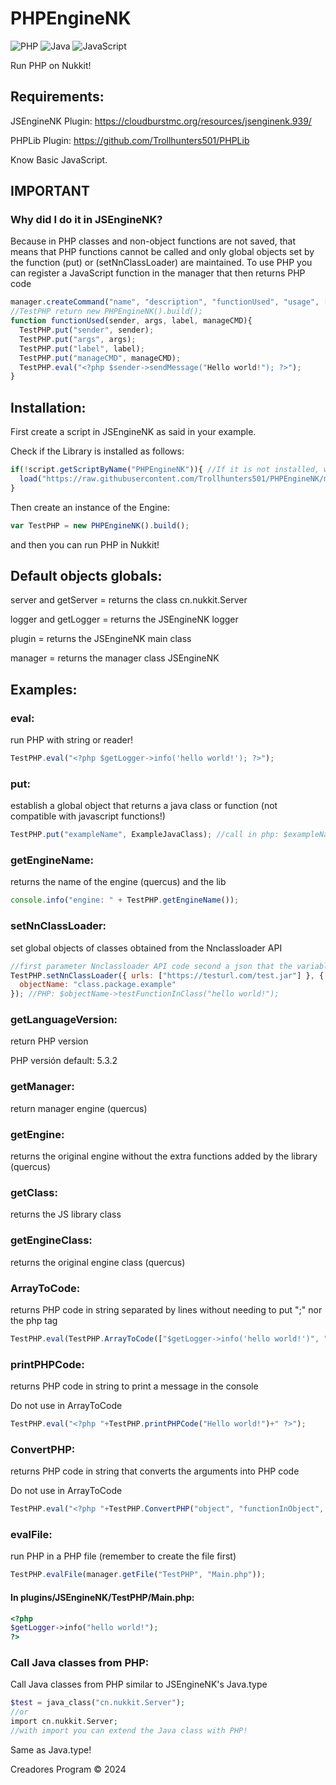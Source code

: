 # PHPEngineNK
![PHP](https://img.shields.io/badge/php-%23777BB4.svg?style=for-the-badge&logo=php&logoColor=white)
![Java](https://img.shields.io/badge/java-%23ED8B00.svg?style=for-the-badge&logo=openjdk&logoColor=white)
![JavaScript](https://img.shields.io/badge/javascript-%23323330.svg?style=for-the-badge&logo=javascript&logoColor=%23F7DF1E)

Run PHP on Nukkit!

## Requirements:

JSEngineNK Plugin: https://cloudburstmc.org/resources/jsenginenk.939/

PHPLib Plugin: https://github.com/Trollhunters501/PHPLib

Know Basic JavaScript.

## IMPORTANT
### Why did I do it in JSEngineNK?
Because in PHP classes and non-object functions are not saved, that means that PHP functions cannot be called and only global objects set by the function (put) or (setNnClassLoader) are maintained.
To use PHP you can register a JavaScript function in the manager that then returns PHP code
```js
manager.createCommand("name", "description", "functionUsed", "usage", ["aliase1", "aliase2"], "perm.nk");
//TestPHP return new PHPEngineNK().build();
function functionUsed(sender, args, label, manageCMD){
  TestPHP.put("sender", sender);
  TestPHP.put("args", args);
  TestPHP.put("label", label);
  TestPHP.put("manageCMD", manageCMD);
  TestPHP.eval("<?php $sender->sendMessage("Hello world!"); ?>");
}
```

## Installation:

First create a script in JSEngineNK as said in your example.

Check if the Library is installed as follows:

```js
if(!script.getScriptByName("PHPEngineNK")){ //If it is not installed, we install it:
  load("https://raw.githubusercontent.com/Trollhunters501/PHPEngineNK/main/src/Creadores%20Program/PHPEngineNK.js");
}
```

Then create an instance of the Engine:

```js
var TestPHP = new PHPEngineNK().build();
```

and then you can run PHP in Nukkit!

## Default objects globals:

server and getServer = returns the class cn.nukkit.Server

logger and getLogger = returns the JSEngineNK logger

plugin = returns the JSEngineNK main class

manager = returns the manager class JSEngineNK

## Examples:

### eval:
run PHP with string or reader!

```js
TestPHP.eval("<?php $getLogger->info('hello world!'); ?>");
```
### put:
establish a global object that returns a java class or function (not compatible with javascript functions!)

```js
TestPHP.put("exampleName", ExampleJavaClass); //call in php: $exampleName->exampleFunction("hello world!");
```

### getEngineName:
returns the name of the engine (quercus) and the lib

```js
console.info("engine: " + TestPHP.getEngineName());
```

### setNnClassLoader:
set global objects of classes obtained from the Nnclassloader API

```js
//first parameter Nnclassloader API code second a json that the variable name is set as global object and the content of the variable is the class obtained from the API
TestPHP.setNnClassLoader({ urls: ["https://testurl.com/test.jar"] }, {
  objectName: "class.package.example"
}); //PHP: $objectName->testFunctionInClass("hello world!");
```

### getLanguageVersion:
return PHP version

PHP versión default: 5.3.2

### getManager:
return manager engine (quercus)

### getEngine:
returns the original engine without the extra functions added by the library (quercus)

### getClass:
returns the JS library class

### getEngineClass:
returns the original engine class (quercus)

### ArrayToCode:
returns PHP code in string separated by lines without needing to put ";" nor the php tag

```js
TestPHP.eval(TestPHP.ArrayToCode(["$getLogger->info('hello world!')", "$getServer->getLogger()->info('hello world 2!')"]));
```

### printPHPCode:
returns PHP code in string to print a message in the console

Do not use in ArrayToCode

```js
TestPHP.eval("<?php "+TestPHP.printPHPCode("Hello world!")+" ?>");
```

### ConvertPHP:
returns PHP code in string that converts the arguments into PHP code

Do not use in ArrayToCode

```js
TestPHP.eval("<?php "+TestPHP.ConvertPHP("object", "functionInObject", ["'args (Remember if you want to pass a string use quotes or you will pass it as an object ($))'", "arg2..."])+" ?>");
```

### evalFile:
run PHP in a PHP file (remember to create the file first)

```js
TestPHP.evalFile(manager.getFile("TestPHP", "Main.php"));
```
#### In plugins/JSEngineNK/TestPHP/Main.php:
```php
<?php
$getLogger->info("hello world!");
?>
```
### Call Java classes from PHP:
Call Java classes from PHP similar to JSEngineNK's Java.type

```php
$test = java_class("cn.nukkit.Server");
//or
import cn.nukkit.Server;
//with import you can extend the Java class with PHP!
```
Same as Java.type!

Creadores Program © 2024
